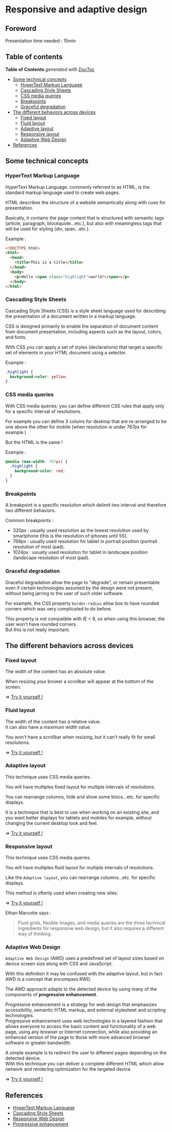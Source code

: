 # Responsive and adaptive design

## Foreword

Presentation time needed : 15min

## Table of contents

<!-- START doctoc generated TOC please keep comment here to allow auto update -->
<!-- DON'T EDIT THIS SECTION, INSTEAD RE-RUN doctoc TO UPDATE -->
**Table of Contents**  *generated with [DocToc](https://github.com/thlorenz/doctoc)*

- [Some technical concepts](#some-technical-concepts)
  - [HyperText Markup Language](#hypertext-markup-language)
  - [Cascading Style Sheets](#cascading-style-sheets)
  - [CSS media queries](#css-media-queries)
  - [Breakpoints](#breakpoints)
  - [Graceful degradation](#graceful-degradation)
- [The different behaviors across devices](#the-different-behaviors-across-devices)
  - [Fixed layout](#fixed-layout)
  - [Fluid layout](#fluid-layout)
  - [Adaptive layout](#adaptive-layout)
  - [Responsive layout](#responsive-layout)
  - [Adaptive Web Design](#adaptive-web-design)
- [References](#references)

<!-- END doctoc generated TOC please keep comment here to allow auto update -->

## Some technical concepts

### HyperText Markup Language

HyperText Markup Language, commonly referred to as HTML, is the standard markup language used to create web pages.

HTML describes the structure of a website semantically along with cues for presentation.

Basically, it contains the page content that is structured with semantic tags (article, paragraph, blockquote...etc.), but also with meaningless tags that will be used for styling (div, span...etc.).

Example :
```HTML
<!DOCTYPE html>
<html>
  <head>
    <title>This is a title</title>
  </head>
  <body>
    <p>Hello <span class="highlight">world!</span></p>
  </body>
</html>
```

### Cascading Style Sheets

Cascading Style Sheets (CSS) is a style sheet language used for describing the presentation of a document written in a markup language.

CSS is designed primarily to enable the separation of document content from document presentation, including aspects such as the layout, colors, and fonts.

With CSS you can apply a set of styles (declarations) that target a specific set of elements in your HTML document using a selector.

Example :
```CSS
.highlight {
  background-color: yellow;
}
```

### CSS media queries

With CSS media queries, you can define different CSS rules that apply only for a specific interval of resolutions.

For example you can define 3 colums for desktop that are re-arranged to be one above the other for mobile (when resolution is under 767px for example.)

But the HTML is the same !

Example :
```CSS
@media (max-width: 767px) {
  .highlight {
    background-color: red;
  }
}
```

### Breakpoints

A breakpoint is a specific resolution which delimit two interval and therefore two different behaviors.

Common breakpoints :
* 320px : usually used resolution as the lowest resolution used by smartphone (this is the resolution of iphones until 5S).
* 768px : usually used resolution for tablet in portrait position (portrait resolution of most ipad).
* 1024px : usually used resolution for tablet in landscape position (landscape resolution of most ipad).

### Graceful degradation

Graceful degradation allow the page to "degrade", or remain presentable even if certain technologies assumed by the design were not present, without being jarring to the user of such older software.

For example, the CSS property `border-radius` allow box to have rounded corners which was very complicated to do before.

This property is not compatible with IE < 9, so when using this browser, the user won't have rounded corners.  
But this is not really important.

## The different behaviors across devices

### Fixed layout

The width of the content has an absolute value.

When resizing your brower a scrollbar will appear at the bottom of the screen.

=> [Try it yourself !](http://tonai.github.io/Lightning-talks/Frontend/01_Responsive-and-adaptive-design/fixed.html)

### Fluid layout

The width of the content has a relative value.  
It can also have a maximum width value.

You won't have a scrollbar when resizing, but it can't really fit for small resolutions.

=> [Try it yourself !](http://tonai.github.io/Lightning-talks/Frontend/01_Responsive-and-adaptive-design/fluid.html)

### Adaptive layout

This technique uses CSS media queries.

You will have multiples fixed layout for multiple intervals of resolutions.

You can rearrange columns, hide and show some blocs...etc. for specific displays.

It is a technique that is best to use when working on an existing site, and you want better displays for tablets and mobiles for example, without changing the current desktop look and feel.

=> [Try it yourself !](http://tonai.github.io/Lightning-talks/Frontend/01_Responsive-and-adaptive-design/adaptive-layout.html)

### Responsive layout

This technique uses CSS media queries.

You will have multiples fluid layout for multiple intervals of resolutions.

Like the `Adaptive layout`, you can rearrange columns...etc. for specific displays.

This method is oftenly used when creating new sites.

=> [Try it yourself !](http://tonai.github.io/Lightning-talks/Frontend/01_Responsive-and-adaptive-design/responsive-layout.html)

Ethan Marcotte says :
> Fluid grids, flexible images, and media queries are the three technical ingredients for responsive web design, but it also requires a different way of thinking.

### Adaptive Web Design

`Adaptive Web Design` (AWD) uses a predefined set of layout sizes based on device screen size along with CSS and JavaScript.

With this definition it may be confused with the adaptive layout, but in fact AWD is a concept that encompass
RWD.

The AWD approach adapts to the detected device by using many of the components of **progressive enhancement**.

Progressive enhancement is a strategy for web design that emphasizes accessibility, semantic HTML markup, and external stylesheet and scripting technologies.  
Progressive enhancement uses web technologies in a layered fashion that allows everyone to access the basic content and functionality of a web page, using any browser or Internet connection, while also providing an enhanced version of the page to those with more advanced browser software or greater bandwidth.

A simple example is to redirect the user to different pages depending on the detected device.  
With this technique you can deliver a complete different HTML which allow network and rendering optimization for the targeted device.

=> [Try it yourself !](http://tonai.github.io/Lightning-talks/Frontend/01_Responsive-and-adaptive-design/adaptive-design-desktop.html)

## References

* [HyperText Markup Language][HTML]
* [Cascading Style Sheets][CSS]
* [Responsive Web Design][RWD]
* [Progressive enhancement][PE]

[HTML]: https://en.wikipedia.org/wiki/HTML
[CSS]: https://en.wikipedia.org/wiki/Cascading_Style_Sheets
[RWD]: http://alistapart.com/article/responsive-web-design
[PE]: https://en.wikipedia.org/wiki/Progressive_enhancement
